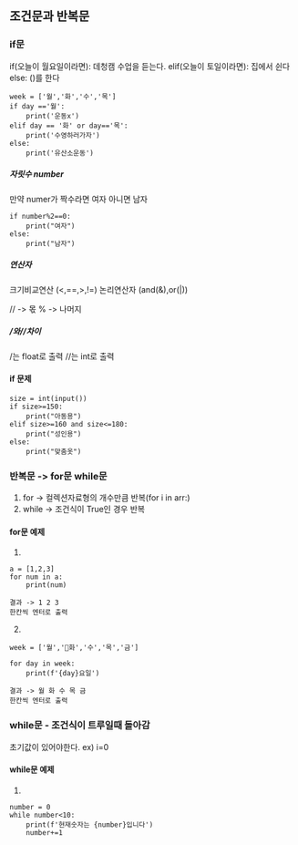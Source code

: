 ## 조건문과 반복문
### if문
if(오늘이 월요일이라면):
	데청캠 수업을 듣는다.
elif(오늘이 토일이라면):
	집에서 쉰다
else:
	()를 한다
```
week = ['월','화','수','목']
if day =='월':
	print('운동x')
elif day == '화' or day=='목':
	print('수영하러가자')
else:
	print('유산소운동')
```
##### 자릿수 number
만약 numer가 짝수라면 여자 아니면 남자
```
if number%2==0:
	print("여자")
else:
	print("남자")
```
##### 연산자
크기비교연산 (<,\==,>,!=)
논리연산자 (and(&),or(|))

// -> 몫
% -> 나머지

##### /와//차이
/는 float로 출력
//는 int로 출력



#### if 문제 
```
size = int(input())
if size>=150:
	print("아동용")
elif size>=160 and size<=180:
	print("성인용")
else:
	print("맞춤옷")

```




### 반복문 -> for문 while문
1. for -> 컬렉션자료형의 개수만큼 반복(for i in arr:)
2. while -> 조건식이 True인 경우 반복

#### for문 예제
1. 
```
a = [1,2,3]
for num in a:
	print(num)

결과 -> 1 2 3
한칸씩 엔터로 출력
```
2. 
```
week = ['월','화','수','목','금']

for day in week:
	print(f'{day}요일')

결과 -> 월 화 수 목 금
한칸씩 엔터로 출력
```



### while문 - 조건식이 트루일때 돌아감
초기값이 있어야한다. ex) i=0
#### while문 예제
1. 
```
number = 0
while number<10:
	print(f'현재숫자는 {number}입니다')
	number+=1
```

